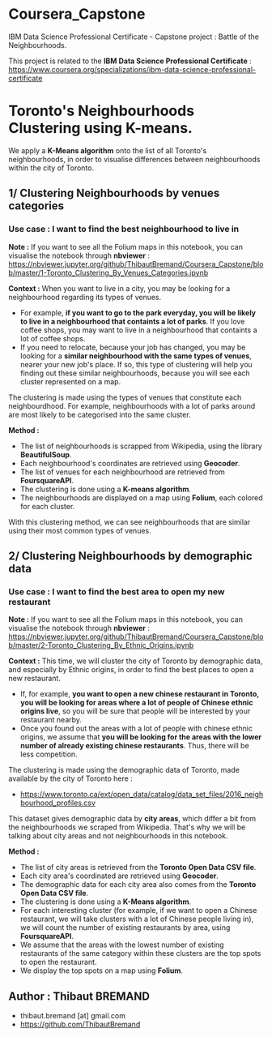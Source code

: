 # Coursera_Capstone
IBM Data Science Professional Certificate - Capstone project : Battle of the Neighbourhoods.  

This project is related to the **IBM Data Science Professional Certificate** :  
https://www.coursera.org/specializations/ibm-data-science-professional-certificate  

# Toronto's Neighbourhoods Clustering using K-means.  
We apply a **K-Means algorithm** onto the list of all Toronto's neighbourhoods, in order to visualise differences between neighbourhoods within the city of Toronto.  

## 1/ Clustering Neighbourhoods by venues categories
### Use case : I want to find the best neighbourhood to live in 

**Note :** If you want to see all the Folium maps in this notebook, you can visualise the notebook through **nbviewer** :  
https://nbviewer.jupyter.org/github/ThibautBremand/Coursera_Capstone/blob/master/1-Toronto_Clustering_By_Venues_Categories.ipynb 

**Context :** When you want to live in a city, you may be looking for a neighbourhood regarding its types of venues. 
- For example, **if you want to go to the park everyday, you will be likely to live in a neighbourhood that containts a lot of parks**. If you love coffee shops, you may want to live in a neighbourhood that containts a lot of coffee shops.  
- If you need to relocate, because your job has changed, you may be looking for a **similar neighbourhood with the same types of venues**, nearer your new job's place. If so, this type of clustering will help you finding out these similar neighbourhoods, because you will see each cluster represented on a map.  

The clustering is made using the types of venues that constitute each neighbourdhood. For example, neighbourhoods with a lot of parks around are most likely to be categorised into the same cluster.  

**Method :** 
- The list of neighbourhoods is scrapped from Wikipedia, using the library **BeautifulSoup**.  
- Each neighbourhood's coordinates are retrieved using **Geocoder**.
- The list of venues for each neighbourhood are retrieved from **FoursquareAPI**.  
- The clustering is done using a **K-means algorithm**.
- The neighbourhoods are displayed on a map using **Folium**, each colored for each cluster.  

With this clustering method, we can see neighbourhoods that are similar using their most common types of venues.  

## 2/ Clustering Neighbourhoods by demographic data
### Use case : I want to find the best area to open my new restaurant  

**Note :** If you want to see all the Folium maps in this notebook, you can visualise the notebook through **nbviewer** :  
https://nbviewer.jupyter.org/github/ThibautBremand/Coursera_Capstone/blob/master/2-Toronto_Clustering_By_Ethnic_Origins.ipynb    

**Context :** This time, we will cluster the city of Toronto by demographic data, and especially by Ethnic origins, in order to find the best places to open a new restaurant.  
- If, for example, **you want to open a new chinese restaurant in Toronto, you will be looking for areas where a lot of people of Chinese ethnic origins live**, so you will be sure that people will be interested by your restaurant nearby.  
- Once you found out the areas with a lot of people with chinese ethnic origins, we assume that **you will be looking for the areas with the lower number of already existing chinese restaurants**. Thus, there will be less competition.  

The clustering is made using the demographic data of Toronto, made available by the city of Toronto here :  
- https://www.toronto.ca/ext/open_data/catalog/data_set_files/2016_neighbourhood_profiles.csv

This dataset gives demographic data by **city areas**, which differ a bit from the neighbourhoods we scraped from Wikipedia. That's why we will be talking about city areas and not neighbourhoods in this notebook.  

**Method :**
- The list of city areas is retrieved from the **Toronto Open Data CSV file**.
- Each city area's coordinated are retrieved using **Geocoder**.
- The demographic data for each city area also comes from the **Toronto Open Data CSV file**.
- The clustering is done using a **K-Means algorithm**.
- For each interesting cluster (for example, if we want to open a Chinese restaurant, we will take clusters with a lot of Chinese people living in), we will count the number of existing restaurants by area, using **FoursquareAPI**.
- We assume that the areas with the lowest number of existing restaurants of the same category within these clusters are the top spots to open the restaurant.
- We display the top spots on a map using **Folium**.


## Author : Thibaut BREMAND  
- thibaut.bremand [at] gmail.com
- https://github.com/ThibautBremand
